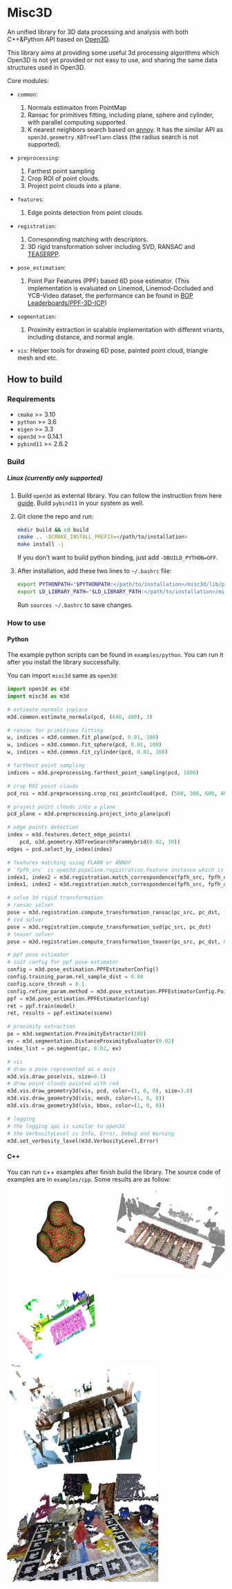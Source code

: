 # Misc3D
An unified library for 3D data processing and analysis with both C++&amp;Python API based on [Open3D](https://github.com/isl-org/Open3D).

This library aims at providing some useful 3d processing algorithms which Open3D is not yet provided or not easy to use, and sharing the same data structures used in Open3D.

Core modules:
- `common`: 
    1. Normals estimaiton from PointMap 
    2. Ransac for primitives fitting, including plane, sphere and cylinder, with parallel computing supported.
    3. K nearest neighbors search based on [annoy](https://github.com/spotify/annoy). It has the similar API as `open3d.geometry.KDTreeFlann` class (the radius search is not supported).
- `preprocessing`: 
    1. Farthest point sampling
    2. Crop ROI of point clouds.
    3. Project point clouds into a plane. 
- `features`:
    1. Edge points detection from point clouds.
- `registration`:
    1. Corresponding matching with descriptors.
    2. 3D rigid transformation solver including SVD, RANSAC and [TEASERPP](https://github.com/MIT-SPARK/TEASER-plusplus).
- `pose_estimation`: 
    1. Point Pair Features (PPF) based 6D pose estimator. (This implementation is evaluated on Linemod, Linemod-Occluded and YCB-Video dataset, the performance can be found in [BOP Leaderboards/PPF-3D-ICP](https://bop.felk.cvut.cz/leaderboards/))
    
- `segmentation`: 
    1. Proximity extraction in scalable implementation with different vriants, including distance, and normal angle.
- `vis`: Helper tools for drawing 6D pose, painted point cloud, triangle mesh and etc.

## How to build 
### Requirements
- `cmake` >= 3.10
- `python` >= 3.6
- `eigen` >= 3.3
- `open3d` >= 0.14.1 
- `pybind11` >= 2.6.2

### Build
##### Linux (currently only supported)
1. Build `open3d` as external library. You can follow the instruction from here [guide](https://github.com/intel-isl/open3d-cmake-find-package). Build `pybind11` in your system as well.

2. Git clone the repo and run:
    ```bash
    mkdir build && cd build
    cmake .. -DCMAKE_INSTALL_PREFIX=</path/to/installation>
    make install -j
    ```
    If you don't want to build python binding, just add `-DBUILD_PYTHON=OFF`.

3. After installation, add these two lines to `~/.bashrc` file:
    ```bash
    export PYTHONPATH="$PYTHONPATH:</path/to/installation>/misc3d/lib/python"
    export LD_LIBRARY_PATH="$LD_LIBRARY_PATH:</path/to/installation>/misc3d/lib"
    ```
    Run `sources ~/.bashrc` to save changes.
### How to use
#### Python
The example python scripts can be found in `examples/python`. You can run it after you install the library successfully.

You can import `misc3d` same as `open3d`:
```python
import open3d as o3d
import misc3d as m3d
```

```python
# estimate normals inplace
m3d.common.estimate_normals(pcd, (640, 480), 3)
```

```python
# ransac for primitives fitting
w, indices = m3d.common.fit_plane(pcd, 0.01, 100)
w, indices = m3d.common.fit_sphere(pcd, 0.01, 100)
w, indices = m3d.common.fit_cylinder(pcd, 0.01, 100)
```

```python
# farthest point sampling
indices = m3d.preprocessing.farthest_point_sampling(pcd, 1000)
```

```python
# crop ROI point clouds
pcd_roi = m3d.preprocessing.crop_roi_pointcloud(pcd, (500, 300, 600, 400), (640, 480))
```

```python
# project point clouds into a plane
pcd_plane = m3d.preprocessing.project_into_plane(pcd)
```

```python
# edge points detection
index = m3d.features.detect_edge_points(
    pcd, o3d.geometry.KDTreeSearchParamHybrid(0.02, 30))
edges = pcd.select_by_index(index)
```

```python
# features matching using FLANN or ANNOY
# `fpfh_src` is open3d.pipeline.registration.Feature instance which is computed using FPFH 3d descriptor.
index1, index2 = m3d.registration.match_correspondence(fpfh_src, fpfh_dst, m3d.registration.MatchMethod.FLANN)
index1, index2 = m3d.registration.match_correspondence(fpfh_src, fpfh_dst, m3d.registration.MatchMethod.ANNOY)
```

```python
# solve 3d rigid transformation
# ransac solver
pose = m3d.registration.compute_transformation_ransac(pc_src, pc_dst, (index1, index2), 0.03, 100000)
# svd solver
pose = m3d.registration.compute_transformation_svd(pc_src, pc_dst)
# teaser solver
pose = m3d.registration.compute_transformation_teaser(pc_src, pc_dst, 0.01)
```

```python
# ppf pose estimator
# init config for ppf pose estimator
config = m3d.pose_estimation.PPFEstimatorConfig()
config.training_param.rel_sample_dist = 0.04
config.score_thresh = 0.1
config.refine_param.method = m3d.pose_estimation.PPFEstimatorConfig.PointToPlane
ppf = m3d.pose_estimation.PPFEstimator(config)
ret = ppf.train(model)
ret, results = ppf.estimate(scene)
```

```python
# proximity extraction
pe = m3d.segmentation.ProximityExtractor(100)
ev = m3d.segmentation.DistanceProximityEvaluator(0.02)
index_list = pe.segment(pc, 0.02, ev)
```

```python
# vis
# draw a pose represented as a axis
m3d.vis.draw_pose(vis, size=0.1)
# draw point clouds painted with red
m3d.vis.draw_geometry3d(vis, pcd, color=(1, 0, 0), size=3.0)
m3d.vis.draw_geometry3d(vis, mesh, color=(1, 0, 0))
m3d.vis.draw_geometry3d(vis, bbox, color=(1, 0, 0))
```

```python
# logging
# the logging api is similar to open3d
# the VerbosityLevel is Info, Error, Debug and Warning
m3d.set_verbosity_level(m3d.VerbosityLevel.Error)
```

#### C++
You can run c++ examples after finish build the library. The source code of examples are in `examples/cpp`.
Some results are as follow:
<p float="left">
  <img src="images/farthest.png" width="250" height=200/>
  <img src="images/ransac_and_edges.png" width="250" height=200/>
  <img src="images/segmentation.png" width="250" height=200/>
  <img src="images/registration.png" width="350" height=250/>
  <img src="images/ppf.png" width="350" height=250/> 
</p>


